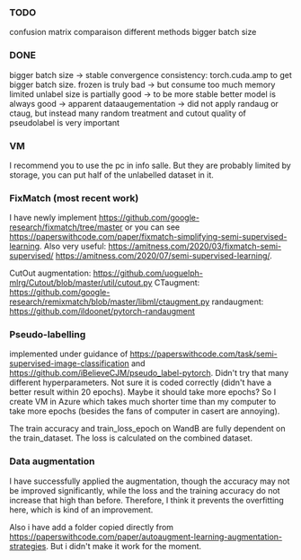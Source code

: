 ### TODO
confusion matrix
comparaison different methods
bigger batch size

### DONE
bigger batch size -> stable convergence consistency: torch.cuda.amp to get bigger batch size.
frozen is truly bad -> but consume too much memory
limited unlabel size is partially good -> to be more stable 
better model is always good -> apparent
dataaugementation -> did not apply randaug or ctaug, but instead many random treatment and cutout
quality of pseudolabel is very important


### VM
I recommend you to use the pc in info salle. But they are probably limited by storage, you can put half of the unlabelled dataset in it.

### FixMatch (most recent work)
I have newly implement https://github.com/google-research/fixmatch/tree/master or you can see https://paperswithcode.com/paper/fixmatch-simplifying-semi-supervised-learning. 
Also very useful: https://amitness.com/2020/03/fixmatch-semi-supervised/ https://amitness.com/2020/07/semi-supervised-learning/.

CutOut augmentation: https://github.com/uoguelph-mlrg/Cutout/blob/master/util/cutout.py 
CTaugment: https://github.com/google-research/remixmatch/blob/master/libml/ctaugment.py
randaugment: https://github.com/ildoonet/pytorch-randaugment

### Pseudo-labelling
implemented under guidance of https://paperswithcode.com/task/semi-supervised-image-classification and https://github.com/iBelieveCJM/pseudo_label-pytorch. Didn't try that many different hyperparameters. Not sure it is coded correctly (didn't have a better result within 20 epochs). Maybe it should take more epochs? So I create VM in Azure which takes much shorter time than my computer to take more epochs (besides the fans of computer in casert are annoying).

The train accuracy and train_loss_epoch on WandB are fully dependent on the train_dataset. The loss is calculated on the combined dataset.

### Data augmentation
I have successfully applied the augmentation, though the accuracy may not be improved significantly, while the loss and the training accuracy do not increase that high than before. Therefore, I think it prevents the overfitting here, which is kind of an improvement. 

Also i have add a folder copied directly from https://paperswithcode.com/paper/autoaugment-learning-augmentation-strategies. But i didn't make it work for the moment.